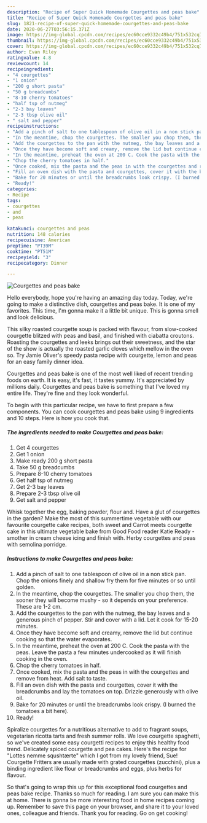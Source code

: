 ```yaml
---
description: "Recipe of Super Quick Homemade Courgettes and peas bake"
title: "Recipe of Super Quick Homemade Courgettes and peas bake"
slug: 1821-recipe-of-super-quick-homemade-courgettes-and-peas-bake
date: 2020-06-27T03:56:15.371Z
image: https://img-global.cpcdn.com/recipes/ec60cce9332c49b4/751x532cq70/courgettes-and-peas-bake-recipe-main-photo.jpg
thumbnail: https://img-global.cpcdn.com/recipes/ec60cce9332c49b4/751x532cq70/courgettes-and-peas-bake-recipe-main-photo.jpg
cover: https://img-global.cpcdn.com/recipes/ec60cce9332c49b4/751x532cq70/courgettes-and-peas-bake-recipe-main-photo.jpg
author: Evan Riley
ratingvalue: 4.8
reviewcount: 14
recipeingredient:
- "4 courgettes"
- "1 onion"
- "200 g short pasta"
- "50 g breadcumbs"
- "8-10 cherry tomatoes"
- "half tsp of nutmeg"
- "2-3 bay leaves"
- "2-3 tbsp olive oil"
- " salt and pepper"
recipeinstructions:
- "Add a pinch of salt to one tablespoon of olive oil in a non stick pan. Chop the onions finely and shallow fry them for five minutes or so until golden."
- "In the meantime, chop the courgettes. The smaller you chop them, the sooner they will become mushy - so it depends on your preference. These are 1-2 cm."
- "Add the courgettes to the pan with the nutmeg, the bay leaves and a generous pinch of pepper. Stir and cover with a lid. Let it cook for 15-20 minutes."
- "Once they have become soft and creamy, remove the lid but continue cooking so that the water evaporates."
- "In the meantime, preheat the oven at 200 C. Cook the pasta with the peas. Leave the pasta a few minutes undercooked as it will finish cooking in the oven."
- "Chop the cherry tomatoes in half."
- "Once cooked, mix the pasta and the peas in with the courgettes and remove from heat. Add salt to taste."
- "Fill an oven dish with the pasta and courgettes, cover it with the breadcrumbs and lay the tomatoes on top. Drizzle generously with olive oil."
- "Bake for 20 minutes or until the breadcrumbs look crispy. (I burned the tomatoes a bit here)."
- "Ready!"
categories:
- Recipe
tags:
- courgettes
- and
- peas

katakunci: courgettes and peas 
nutrition: 148 calories
recipecuisine: American
preptime: "PT39M"
cooktime: "PT51M"
recipeyield: "3"
recipecategory: Dinner

---
```



![Courgettes and peas bake](https://img-global.cpcdn.com/recipes/ec60cce9332c49b4/751x532cq70/courgettes-and-peas-bake-recipe-main-photo.jpg)

Hello everybody, hope you're having an amazing day today. Today, we're going to make a distinctive dish, courgettes and peas bake. It is one of my favorites. This time, I'm gonna make it a little bit unique. This is gonna smell and look delicious.

This silky roasted courgette soup is packed with flavour, from slow-cooked courgette blitzed with peas and basil, and finished with ciabatta croutons. Roasting the courgettes and leeks brings out their sweetness, and the star of the show is actually the roasted garlic cloves which mellow in the oven so. Try Jamie Oliver&#39;s speedy pasta recipe with courgette, lemon and peas for an easy family dinner idea.

Courgettes and peas bake is one of the most well liked of recent trending foods on earth. It is easy, it's fast, it tastes yummy. It's appreciated by millions daily. Courgettes and peas bake is something that I've loved my entire life. They're fine and they look wonderful.


To begin with this particular recipe, we have to first prepare a few components. You can cook courgettes and peas bake using 9 ingredients and 10 steps. Here is how you cook that.

<!--inarticleads1-->

##### The ingredients needed to make Courgettes and peas bake:

1. Get 4 courgettes
1. Get 1 onion
1. Make ready 200 g short pasta
1. Take 50 g breadcumbs
1. Prepare 8-10 cherry tomatoes
1. Get half tsp of nutmeg
1. Get 2-3 bay leaves
1. Prepare 2-3 tbsp olive oil
1. Get  salt and pepper


Whisk together the egg, baking powder, flour and. Have a glut of courgettes in the garden? Make the most of this summertime vegetable with our favourite courgette cake recipes, both sweet and Carrot meets courgette cake in this ultimate vegetable bake from Good Food reader Katie Ready - smother in cream cheese icing and finish with. Herby courgettes and peas with semolina porridge. 

<!--inarticleads2-->

##### Instructions to make Courgettes and peas bake:

1. Add a pinch of salt to one tablespoon of olive oil in a non stick pan. Chop the onions finely and shallow fry them for five minutes or so until golden.
1. In the meantime, chop the courgettes. The smaller you chop them, the sooner they will become mushy - so it depends on your preference. These are 1-2 cm.
1. Add the courgettes to the pan with the nutmeg, the bay leaves and a generous pinch of pepper. Stir and cover with a lid. Let it cook for 15-20 minutes.
1. Once they have become soft and creamy, remove the lid but continue cooking so that the water evaporates.
1. In the meantime, preheat the oven at 200 C. Cook the pasta with the peas. Leave the pasta a few minutes undercooked as it will finish cooking in the oven.
1. Chop the cherry tomatoes in half.
1. Once cooked, mix the pasta and the peas in with the courgettes and remove from heat. Add salt to taste.
1. Fill an oven dish with the pasta and courgettes, cover it with the breadcrumbs and lay the tomatoes on top. Drizzle generously with olive oil.
1. Bake for 20 minutes or until the breadcrumbs look crispy. (I burned the tomatoes a bit here).
1. Ready!


Spiralize courgettes for a nutritious alternative to add to fragrant soups, vegetarian ricotta tarts and fresh summer rolls. We love courgette spaghetti, so we&#39;ve created some easy courgetti recipes to enjoy this healthy food trend. Delicately spiced courgette and pea cakes. Here&#39;s the recipe for &#34;Lottes nemme squshtærte&#34; which I got from my lovely friend, Sue! Courgette Fritters are usually made with grated courgettes (zucchini), plus a binding ingredient like flour or breadcrumbs and eggs, plus herbs for flavour. 

So that's going to wrap this up for this exceptional food courgettes and peas bake recipe. Thanks so much for reading. I am sure you can make this at home. There is gonna be more interesting food in home recipes coming up. Remember to save this page on your browser, and share it to your loved ones, colleague and friends. Thank you for reading. Go on get cooking!
